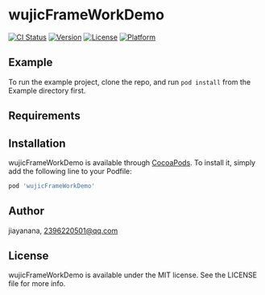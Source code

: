 # wujicFrameWorkDemo

[![CI Status](https://img.shields.io/travis/jiayanana/wujicFrameWorkDemo.svg?style=flat)](https://travis-ci.org/jiayanana/wujicFrameWorkDemo)
[![Version](https://img.shields.io/cocoapods/v/wujicFrameWorkDemo.svg?style=flat)](https://cocoapods.org/pods/wujicFrameWorkDemo)
[![License](https://img.shields.io/cocoapods/l/wujicFrameWorkDemo.svg?style=flat)](https://cocoapods.org/pods/wujicFrameWorkDemo)
[![Platform](https://img.shields.io/cocoapods/p/wujicFrameWorkDemo.svg?style=flat)](https://cocoapods.org/pods/wujicFrameWorkDemo)

## Example

To run the example project, clone the repo, and run `pod install` from the Example directory first.

## Requirements

## Installation

wujicFrameWorkDemo is available through [CocoaPods](https://cocoapods.org). To install
it, simply add the following line to your Podfile:

```ruby
pod 'wujicFrameWorkDemo'
```

## Author

jiayanana, 2396220501@qq.com

## License

wujicFrameWorkDemo is available under the MIT license. See the LICENSE file for more info.
